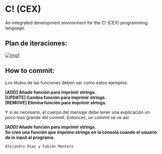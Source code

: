 # C! (CEX)
 An integrated development envirorment for the C! (CEX) programming language. 

## Plan de iteraciones:
[![img1](https://raw.githubusercontent.com/aleklnx/CEX/master/docs/res/plan_de_iteraciones.png "Plan de Iteraciones")](https://docs.google.com/spreadsheets/d/1EDix8CX9mT9uDZ6pYQDQPXHeKQeRqrf_1ljGKUgJhf8/edit?usp=sharing)

## How to commit:

Los titulos de las funciones deben ser como estos ejemplos:

**[ADD] Añade función para imprimir strings.**  
**[UPDATE] Cambia función para imprimir strings.**  
**[REMOVE] Elimina función para imprimir strings.**

Y si es necesario, el cuerpo del mensaje debe tener una explicación un poco mas grande del commit. Entonces, un commit se ve así:

**[ADD] Añade función para imprimir strings.**  
**Se creó una función que imprime strings en la consola cuando el usuario da in input al programa.**
  

```
Alejandro Díaz y Fabián Montero
```
